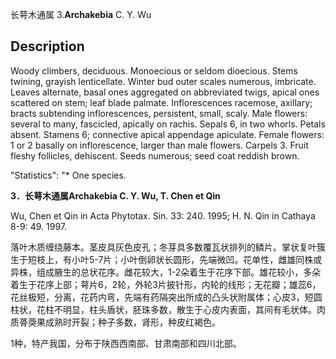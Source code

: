 长萼木通属
3.**Archakebia** C. Y. Wu

## Description
Woody climbers, deciduous. Monoecious or seldom dioecious. Stems twining, grayish lenticellate. Winter bud outer scales numerous, imbricate. Leaves alternate, basal ones aggregated on abbreviated twigs, apical ones scattered on stem; leaf blade palmate. Inflorescences racemose, axillary; bracts subtending inflorescences, persistent, small, scaly. Male flowers: several to many, fascicled, apically on rachis. Sepals 6, in two whorls. Petals absent. Stamens 6; connective apical appendage apiculate. Female flowers: 1 or 2 basally on inflorescence, larger than male flowers. Carpels 3. Fruit fleshy follicles, dehiscent. Seeds numerous; seed coat reddish brown.

  "Statistics": "* One species.

**3．长萼木通属Archakebia C. Y. Wu, T. Chen et Qin**

Wu, Chen et Qin in Acta Phytotax. Sin. 33: 240. 1995; H. N. Qin in Cathaya 8-9: 49. 1997.

落叶木质缠绕藤本。茎皮具灰色皮孔；冬芽具多数覆瓦状排列的鳞片。掌状复叶簇生于短枝上，有小叶5-7片；小叶倒卵状长圆形，先端微凹。花单性，雌雄同株或异株，组成腋生的总状花序。雌花较大，1-2朵着生于花序下部。雄花较小，多朵着生于花序上部；萼片6，2轮，外轮3片披针形，内轮的线形；无花瓣；雄蕊6，花丝极短，分离，花药内弯，先端有药隔突出所成的凸头状附属体；心皮3，短圆柱状，花柱不明显，柱头盾状，胚珠多数，散生于心皮内表面，其间有毛状体。肉质蓇葖果成熟时开裂；种子多数，肾形，种皮红褐色。

1种，特产我国，分布于陕西西南部、甘肃南部和四川北部。
